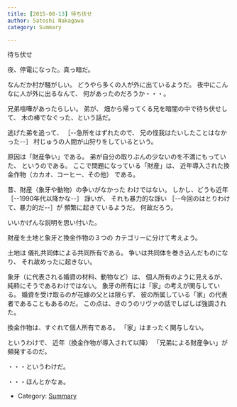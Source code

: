 ```yaml
---
title: [2015-08-13] 待ち伏せ
author: Satoshi Nakagawa
category: Summary

---
```


待ち伏せ

 夜、停電になった。真っ暗だ。

 なんだか村が騒がしい。
どうやら多くの人が外に出ているようだ。
夜中にこんなに人が外に出るなんて、
何があったのだろうか・・・。

 兄弟喧嘩があったらしい。
弟が、
畑から帰ってくる兄を暗闇の中で待ち伏せして、
木の棒でなぐった、という話だ。

逃げた弟を追って、
［--急所をはずれたので、
兄の怪我はたいしたことはなかった--］
村じゅうの人間が山狩りをしているという。

 原因は「財産争い」である。
弟が自分の取りぶんの少ないのを不満にもっていた、
というのである。
ここで問題になっている「財産」は、
近年導入された換金作物（カカオ、コーヒー、その他）
である。

 昔、財産（象牙や動物）の争いがなかった
わけではない。
しかし、どうも近年［--1990年代以降かな--］
諍いが、
それも暴力的な諍い
［--今回のはとりわけて、暴力的だ--］が
頻繁に起きているようだ。
何故だろう。

 いいかげんな説明を思い付いた。

<!--more-->

 財産を土地と象牙と換金作物の３つの
カテゴリーに分けて考えよう。

 土地は
儀礼共同体による共同所有である。
争いは共同体を巻き込んだものになり、
それ故めったに起きない。

 象牙（に代表される婚資の材料、動物など）は、
個人所有のように見えるが、
純粋にそうであるわけではない。
象牙の所有には「家」の考えが関与している。
婚資を受け取るのが花嫁の父とは限らず、
彼の所属している「家」の代表者であることもあるのだ。
この点は、きのうのリヴァの話でしばしば強調された。

 換金作物は、すぐれて個人所有である。
「家」はまったく関与しない。

 というわけで、
近年（換金作物が導入されて以降）
「兄弟による財産争い」が頻発するのだ。

 ・・・というわけだ。

 ・・・ほんとかなぁ。

- Category: [Summary](https://merapano.github.io/categories.html#Summary)

